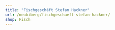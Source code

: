 ```yaml
---
title: "Fischgeschäft Stefan Hackner"
url: /neubiberg/fischgeschaeft-stefan-hackner/
shop: Fisch
---
```

